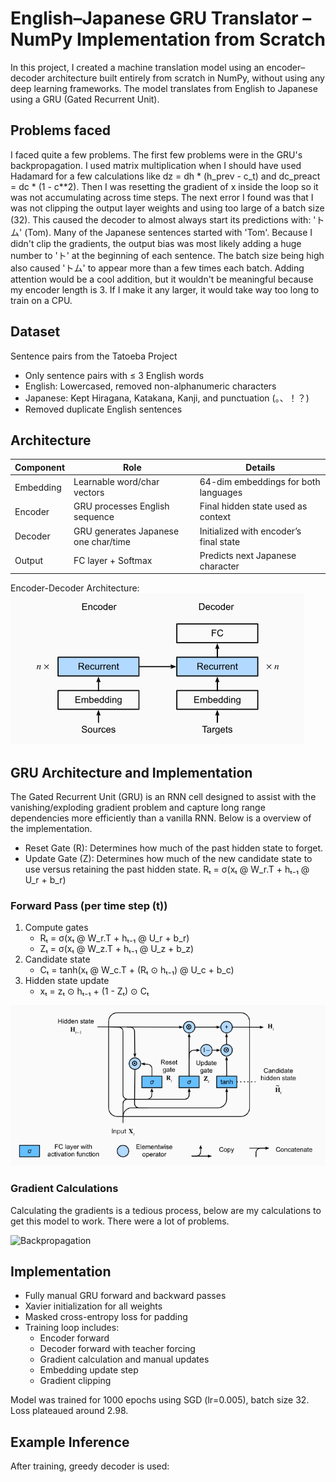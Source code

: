 # English–Japanese GRU Translator – NumPy Implementation from Scratch

In this project, I created a machine translation model using an encoder–decoder architecture built entirely from scratch in NumPy, without using any deep learning frameworks. The model translates from English to Japanese using a GRU (Gated Recurrent Unit).

## Problems faced

I faced quite a few problems. The first few problems were in the GRU's backpropagation. I used matrix multiplication when I should have used Hadamard for a few calculations like dz = dh * (h_prev - c_t) and dc_preact = dc * (1 - c**2). Then I was resetting the gradient of x inside the loop so it was not accumulating across time steps. The next error I found was that I was not clipping the output layer weights and using too large of a batch size (32). This caused the decoder to almost always start its predictions with: 'トム' (Tom). Many of the Japanese sentences started with 'Tom'. Because I didn't clip the gradients, the output bias was most likely adding a huge number to 'ト' at the beginning of each sentence. The batch size being high also caused 'トム' to appear more than a few times each batch. Adding attention would be a cool addition, but it wouldn't be meaningful because my encoder length is 3. If I make it any larger, it would take way too long to train on a CPU.


## Dataset

Sentence pairs from the Tatoeba Project  
- Only sentence pairs with ≤ 3 English words  
- English: Lowercased, removed non-alphanumeric characters
- Japanese: Kept Hiragana, Katakana, Kanji, and punctuation (。、！？)
- Removed duplicate English sentences

## Architecture

| Component | Role                                 | Details                                 |
|-----------|--------------------------------------|-----------------------------------------|
| Embedding | Learnable word/char vectors          | 64-dim embeddings for both languages    |
| Encoder   | GRU processes English sequence       | Final hidden state used as context      |
| Decoder   | GRU generates Japanese one char/time | Initialized with encoder’s final state  |
| Output    | FC layer + Softmax                   | Predicts next Japanese character        |

Encoder-Decoder Architecture:
![Encoder-Decoder](figures/ED_arch.png)

## GRU Architecture and Implementation

The Gated Recurrent Unit (GRU) is an RNN cell designed to assist with the vanishing/exploding gradient problem and capture long range dependencies more efficiently than a vanilla RNN. Below is a overview of the implementation.

- Reset Gate (R): Determines how much of the past hidden state to forget.
- Update Gate (Z): Determines how much of the new candidate state to use versus retaining the past hidden state.
Rₜ = σ(xₜ @ W_r.T + hₜ₋₁ @ U_r + b_r)
### Forward Pass (per time step \(t\))
1. Compute gates
    - Rₜ = σ(xₜ @ W_r.T + hₜ₋₁ @ U_r + b_r)
    - Zₜ = σ(xₜ @ W_z.T + hₜ₋₁ @ U_z + b_z)
2. Candidate state 
    - Cₜ = tanh(xₜ @ W_c.T + (Rₜ ⊙ hₜ₋₁) @ U_c + b_c)
3. Hidden state update
    - xₜ = zₜ ⊙ hₜ₋₁ + (1 - Zₜ) ⊙ Cₜ

![GRU](figures/GRU_arch.png)

### Gradient Calculations

Calculating the gradients is a tedious process, below are my calculations to get this model to work. There were a lot of problems.

![Backpropagation](figures/Backprop.png)


## Implementation

- Fully manual GRU forward and backward passes
- Xavier initialization for all weights
- Masked cross-entropy loss for padding
- Training loop includes:
  - Encoder forward
  - Decoder forward with teacher forcing
  - Gradient calculation and manual updates
  - Embedding update step
  - Gradient clipping

Model was trained for 1000 epochs using SGD (lr=0.005), batch size 32. Loss plateaued around 2.98.

## Example Inference

After training, greedy decoder is used:
